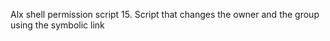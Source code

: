 Alx shell permission script 
15. Script that changes the owner and the group using the symbolic link
